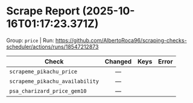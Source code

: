 # Scrape Report (2025-10-16T01:17:23.371Z)

Group: `price`  |  Run: https://github.com/AlbertoRoca96/scraping-checks-scheduler/actions/runs/18547212873

| Check | Changed | Keys | Error |
|---|:---:|:--|:--|
| `scrapeme_pikachu_price` | — |  |  |
| `scrapeme_pikachu_availability` | — |  |  |
| `psa_charizard_price_gem10` | — |  |  |
